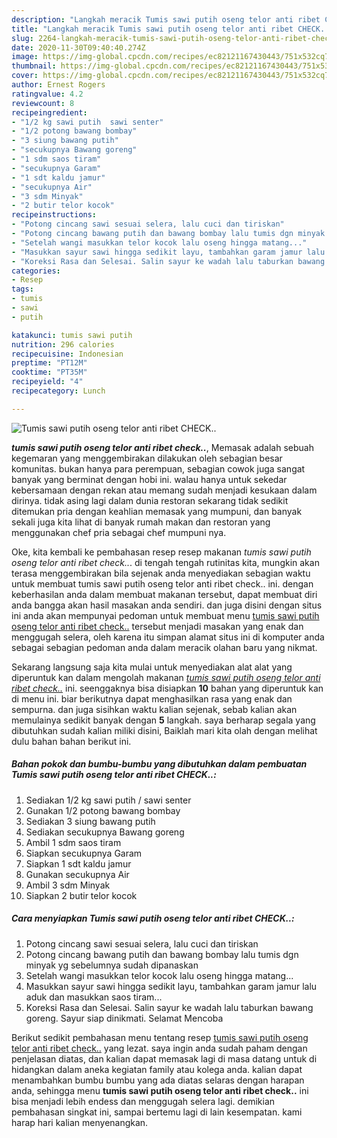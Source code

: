 ```yaml
---
description: "Langkah meracik Tumis sawi putih oseng telor anti ribet CHECK.., Enak"
title: "Langkah meracik Tumis sawi putih oseng telor anti ribet CHECK.., Enak"
slug: 2264-langkah-meracik-tumis-sawi-putih-oseng-telor-anti-ribet-check-enak
date: 2020-11-30T09:40:40.274Z
image: https://img-global.cpcdn.com/recipes/ec82121167430443/751x532cq70/tumis-sawi-putih-oseng-telor-anti-ribet-check-foto-resep-utama.jpg
thumbnail: https://img-global.cpcdn.com/recipes/ec82121167430443/751x532cq70/tumis-sawi-putih-oseng-telor-anti-ribet-check-foto-resep-utama.jpg
cover: https://img-global.cpcdn.com/recipes/ec82121167430443/751x532cq70/tumis-sawi-putih-oseng-telor-anti-ribet-check-foto-resep-utama.jpg
author: Ernest Rogers
ratingvalue: 4.2
reviewcount: 8
recipeingredient:
- "1/2 kg sawi putih  sawi senter"
- "1/2 potong bawang bombay"
- "3 siung bawang putih"
- "secukupnya Bawang goreng"
- "1 sdm saos tiram"
- "secukupnya Garam"
- "1 sdt kaldu jamur"
- "secukupnya Air"
- "3 sdm Minyak"
- "2 butir telor kocok"
recipeinstructions:
- "Potong cincang sawi sesuai selera, lalu cuci dan tiriskan"
- "Potong cincang bawang putih dan bawang bombay lalu tumis dgn minyak yg sebelumnya sudah dipanaskan"
- "Setelah wangi masukkan telor kocok lalu oseng hingga matang..."
- "Masukkan sayur sawi hingga sedikit layu, tambahkan garam jamur lalu aduk dan masukkan saos tiram..."
- "Koreksi Rasa dan Selesai. Salin sayur ke wadah lalu taburkan bawang goreng. Sayur siap dinikmati. Selamat Mencoba"
categories:
- Resep
tags:
- tumis
- sawi
- putih

katakunci: tumis sawi putih 
nutrition: 296 calories
recipecuisine: Indonesian
preptime: "PT12M"
cooktime: "PT35M"
recipeyield: "4"
recipecategory: Lunch

---
```



![Tumis sawi putih oseng telor anti ribet CHECK..](https://img-global.cpcdn.com/recipes/ec82121167430443/751x532cq70/tumis-sawi-putih-oseng-telor-anti-ribet-check-foto-resep-utama.jpg)

<b><i>tumis sawi putih oseng telor anti ribet check..</i></b>, Memasak adalah sebuah kegemaran yang menggembirakan dilakukan oleh sebagian besar komunitas. bukan hanya para perempuan, sebagian cowok juga sangat banyak yang berminat dengan hobi ini. walau hanya untuk sekedar kebersamaan dengan rekan atau memang sudah menjadi kesukaan dalam dirinya. tidak asing lagi dalam dunia restoran sekarang tidak sedikit ditemukan pria dengan keahlian memasak yang mumpuni, dan banyak sekali juga kita lihat di banyak rumah makan dan restoran yang menggunakan chef pria sebagai chef mumpuni nya.



Oke, kita kembali ke pembahasan resep resep makanan <i>tumis sawi putih oseng telor anti ribet check..</i>. di tengah tengah rutinitas kita, mungkin akan terasa menggembirakan bila sejenak anda menyediakan sebagian waktu untuk membuat tumis sawi putih oseng telor anti ribet check.. ini. dengan keberhasilan anda dalam membuat makanan tersebut, dapat membuat diri anda bangga akan hasil masakan anda sendiri. dan juga disini dengan situs ini anda akan mempunyai pedoman untuk membuat menu <u>tumis sawi putih oseng telor anti ribet check..</u> tersebut menjadi masakan yang enak dan menggugah selera, oleh karena itu simpan alamat situs ini di komputer anda sebagai sebagian pedoman anda dalam meracik olahan baru yang nikmat.


Sekarang langsung saja kita mulai untuk menyediakan alat alat yang diperuntuk kan dalam mengolah makanan <u><i>tumis sawi putih oseng telor anti ribet check..</i></u> ini. seenggaknya bisa disiapkan <b>10</b> bahan yang diperuntuk kan di menu ini. biar berikutnya dapat menghasilkan rasa yang enak dan sempurna. dan juga sisihkan waktu kalian sejenak, sebab kalian akan memulainya sedikit banyak dengan <b>5</b> langkah. saya berharap segala yang dibutuhkan sudah kalian miliki disini, Baiklah mari kita olah dengan melihat dulu bahan bahan berikut ini.

<!--inarticleads1-->

##### Bahan pokok dan bumbu-bumbu yang dibutuhkan dalam pembuatan Tumis sawi putih oseng telor anti ribet CHECK..:

1. Sediakan 1/2 kg sawi putih / sawi senter
1. Gunakan 1/2 potong bawang bombay
1. Sediakan 3 siung bawang putih
1. Sediakan secukupnya Bawang goreng
1. Ambil 1 sdm saos tiram
1. Siapkan secukupnya Garam
1. Siapkan 1 sdt kaldu jamur
1. Gunakan secukupnya Air
1. Ambil 3 sdm Minyak
1. Siapkan 2 butir telor kocok




<!--inarticleads2-->

##### Cara menyiapkan Tumis sawi putih oseng telor anti ribet CHECK..:

1. Potong cincang sawi sesuai selera, lalu cuci dan tiriskan
1. Potong cincang bawang putih dan bawang bombay lalu tumis dgn minyak yg sebelumnya sudah dipanaskan
1. Setelah wangi masukkan telor kocok lalu oseng hingga matang...
1. Masukkan sayur sawi hingga sedikit layu, tambahkan garam jamur lalu aduk dan masukkan saos tiram...
1. Koreksi Rasa dan Selesai. Salin sayur ke wadah lalu taburkan bawang goreng. Sayur siap dinikmati. Selamat Mencoba




Berikut sedikit pembahasan menu tentang resep <u>tumis sawi putih oseng telor anti ribet check..</u> yang lezat. saya ingin anda sudah paham dengan penjelasan diatas, dan kalian dapat memasak lagi di masa datang untuk di hidangkan dalam aneka kegiatan family atau kolega anda. kalian dapat menambahkan bumbu bumbu yang ada diatas selaras dengan harapan anda, sehingga menu <b>tumis sawi putih oseng telor anti ribet check..</b> ini bisa menjadi lebih endess dan menggugah selera lagi. demikian pembahasan singkat ini, sampai bertemu lagi di lain kesempatan. kami harap hari kalian menyenangkan.
